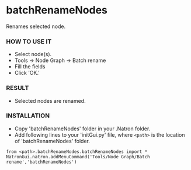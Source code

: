 # batchRenameNodes

Renames selected node.

### HOW TO USE IT

* Select node(s).
* Tools -> Node Graph -> Batch rename
* Fill the fields
* Click 'OK.'

### RESULT

* Selected nodes are renamed.

### INSTALLATION

* Copy 'batchRenameNodes' folder in your .Natron folder.
* Add following lines to your 'initGui.py' file, where ``<path>`` is the location of 'batchRenameNodes' folder.

```
from <path>.batchRenameNodes.batchRenameNodes import *
NatronGui.natron.addMenuCommand('Tools/Node Graph/Batch rename','batchRenameNodes')
```
